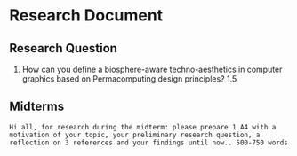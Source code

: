 # Research Document

## Research Question


1. How can you define a biosphere-aware techno-aesthetics in computer graphics based on Permacomputing design principles?
	1.5 

## Midterms

	Hi all, for research during the midterm: please prepare 1 A4 with a motivation of your topic, your preliminary research question, a reflection on 3 references and your findings until now.. 500-750 words


